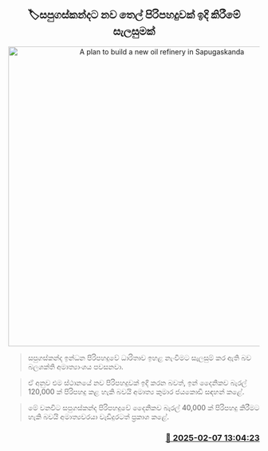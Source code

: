 <p align='center'><b><h2 align='center' title='A plan to build a new oil refinery in Sapugaskanda'>🏷සපුගස්කන්දට නව තෙල් පිරිපහදුවක් ඉදි කිරීමේ සැලසුමක්</h2></b></p>
<p align='center'><img src='https://helakuru.sgp1.cdn.digitaloceanspaces.com/esana/images/lib/sapugaskanda-22-archived.jpg' width='600' alt='A plan to build a new oil refinery in Sapugaskanda'></p>

> සපුගස්කන්ද ඉන්ධන පිරිපහදුවේ ධාරිතාව ඉහළ නැංවීමට සැලසුම් කර ඇති බව බලශක්ති අමාත්‍යාංශය පවසනවා.

> ඒ අනුව එම ස්ථානයේ නව පිරිපහදුවක් ඉදි කරන බවත්, ඉන් දෛනිකව බැරල් 120,000 ක් පිරිපහදු කළ හැකි බවයි අමාත්‍ය කුමාර ජයකොඩි සඳහන් කළේ.

> මේ වනවිට සපුගස්කන්ද පිරිපහදුවේ දෛනිකව බැරල් 40,000 ක් පිරිපහදු කිරීමට හැකි බවයි අමාත්‍යවරයා වැඩිදුරටත් ප්‍රකාශ කළේ. 



<h3 align='right'><a href='https://www.helakuru.lk/esana/p/107252/'>📅 2025-02-07 13:04:23</a></h3>
